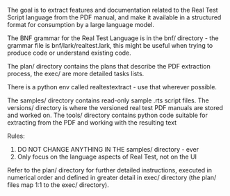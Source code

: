 The goal is to extract features and documentation related to the Real Test Script language from the PDF manual, 
and make it available in a structured format for consumption by a large language model.

The BNF grammar for the Real Test Language is in the bnf/ directory - the grammar file is bnf/lark/realtest.lark, this might be useful when trying to produce code or understand existing code.

The plan/ directory contains the plans that describe the PDF extraction process, the exec/ are more detailed
tasks lists.

There is a python env called realtestextract - use that wherever possible.

The samples/ directory contains read-only sample .rts script files. 
The versions/ directory is where the versioned real test PDF manuals are stored and worked on.
The tools/ directory contains python code suitable for extracting from the PDF and working with the resulting text

Rules:
1. DO NOT CHANGE ANYTHING IN THE samples/ directory - ever
2. Only focus on the language aspects of Real Test, not on the UI 

Refer to the plan/ directory for further detailed instructions, executed in numerical order and defined in greater detail in exec/ directory (the plan/ files map 1:1 to the exec/ directory).
